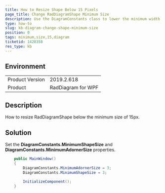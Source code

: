 ```yaml
---
title: How to Resize Shape Below 15 Pixels
page_title: Change RadDiagramShape Minimum Size
description: Use the DiagramConstants class to lower the minimum width and height of the RadDiagram shapes.
type: how-to
slug: kb-diagram-change-shape-minimum-size
position: 0
tags: minimum,size,15,diagram
ticketid: 1428358
res_type: kb
---
```


## Environment
<table>
	<tbody>
		<tr>
			<td>Product Version</td>
			<td>2019.2.618</td>
		</tr>
		<tr>
			<td>Product</td>
			<td>RadDiagram for WPF</td>
		</tr>
	</tbody>
</table>

## Description

How to resize RadDiagramShape below the minimum size of 15px.

## Solution

Set the __DiagramConstants.MinimumShapeSize__ and __DiagramConstants.MinimumAdornerSize__ properties.


```C#
	public MainWindow()
	{
		DiagramConstants.MinimumAdornerSize = 3;
		DiagramConstants.MinimumShapeSize = 3;
		
		InitializeComponent();
	}
```
